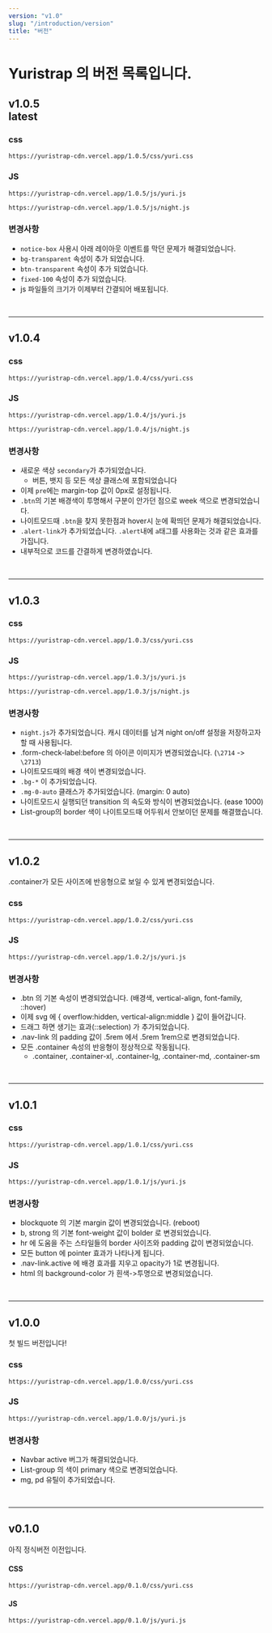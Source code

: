 ```yaml
---
version: "v1.0"
slug: "/introduction/version"
title: "버전"
---
```


# Yuristrap 의 버전 목록입니다.







## v1.0.5 <div class="badge badge-primary">latest</div>

### css
```
https://yuristrap-cdn.vercel.app/1.0.5/css/yuri.css
```

### JS
```
https://yuristrap-cdn.vercel.app/1.0.5/js/yuri.js
```
```
https://yuristrap-cdn.vercel.app/1.0.5/js/night.js
```


### 변경사항
- `notice-box` 사용시 아래 레이아웃 이벤트를 막던 문제가 해결되었습니다.
- `bg-transparent` 속성이 추가 되었습니다.
- `btn-transparent` 속성이 추가 되었습니다.
- `fixed-100` 속성이 추가 되었습니다.
- js 파일들의 크기가 이제부터 간결되어 배포됩니다.




<br/>

---




## v1.0.4

### css
```
https://yuristrap-cdn.vercel.app/1.0.4/css/yuri.css
```

### JS
```
https://yuristrap-cdn.vercel.app/1.0.4/js/yuri.js
```
```
https://yuristrap-cdn.vercel.app/1.0.4/js/night.js
```


### 변경사항
- 새로운 색상 `secondary`가 추가되었습니다.
	- 버튼, 뱃지 등 모든 색상 클래스에 포함되었습니다
- 이제 `pre`에는 margin-top 값이 0px로 설정됩니다.
- `.btn`의 기본 배경색이 투명해서 구분이 안가던 점으로 week 색으로 변경되었습니다.
- 나이트모드때 `.btn`을 찾지 못한점과 hover시 눈에 확띄던 문제가 해결되었습니다.
- `.alert-link`가 추가되었습니다. `.alert`내에 `a`태그를 사용화는 것과 같은 효과를 가집니다.
- 내부적으로 코드를 간결하게 변경하였습니다.




<br/>

---




## v1.0.3

### css
```
https://yuristrap-cdn.vercel.app/1.0.3/css/yuri.css
```

### JS
```
https://yuristrap-cdn.vercel.app/1.0.3/js/yuri.js
```
```
https://yuristrap-cdn.vercel.app/1.0.3/js/night.js
```


### 변경사항
- `night.js`가 추가되었습니다. 캐시 데이터를 남겨 night on/off 설정을 저장하고자 할 때 사용됩니다.
- .form-check-label:before 의 아이콘 이미지가 변경되었습니다. (`\2714` -> `\2713`)
- 나이트모드때의 배경 색이 변경되었습니다.
- `.bg-*` 이 추가되었습니다.
- `.mg-0-auto` 클래스가 추가되었습니다. (margin: 0 auto)
- 나이트모드시 실행되던 transition 의 속도와 방식이 변경되었습니다. (ease 1000)
- List-group의 border 색이 나이트모드때 어두워서 안보이던 문제를 해결했습니다.




<br/>

---




## v1.0.2
.container가 모든 사이즈에 반응형으로 보일 수 있게 변경되었습니다.

### css
```
https://yuristrap-cdn.vercel.app/1.0.2/css/yuri.css
```

### JS
```
https://yuristrap-cdn.vercel.app/1.0.2/js/yuri.js
```

### 변경사항
- .btn 의 기본 속성이 변경되었습니다. (배경색, vertical-align, font-family, ::hover)
- 이제 svg 에 { overflow:hidden, vertical-align:middle } 값이 들어갑니다.
- 드래그 하면 생기는 효과(::selection) 가 추가되었습니다.
- .nav-link 의 padding 값이 .5rem 에서 .5rem 1rem으로 변경되었습니다.
- 모든 .container 속성의 반응형이 정상적으로 작동됩니다.
	- .container, .container-xl, .container-lg, .container-md, .container-sm




<br/>

---




## v1.0.1

### css
```
https://yuristrap-cdn.vercel.app/1.0.1/css/yuri.css
```

### JS
```
https://yuristrap-cdn.vercel.app/1.0.1/js/yuri.js
```

### 변경사항
- blockquote 의 기본 margin 값이 변경되었습니다. (reboot)
- b, strong 의 기본 font-weight 값이 bolder 로 변경되었습니다.
- hr 에 도움을 주는 스타일들의 border 사이즈와 padding 값이 변경되었습니다.
- 모든 button 에 pointer 효과가 나타나게 됩니다.
- .nav-link.active 에 배경 효과를 지우고 opacity가 1로 변경됩니다.
- html 의 background-color 가 흰색->투명으로 변경되었습니다.




<br/>

---




## v1.0.0
첫 빌드 버전입니다!

### css
```
https://yuristrap-cdn.vercel.app/1.0.0/css/yuri.css
```

### JS
```
https://yuristrap-cdn.vercel.app/1.0.0/js/yuri.js
```

### 변경사항
- Navbar active 버그가 해결되었습니다.
- List-group 의 색이 primary 색으로 변경되었습니다.
- mg, pd 유틸이 추가되었습니다.




<br/>

---




## v0.1.0
아직 정식버전 이전입니다.

#### CSS
```
https://yuristrap-cdn.vercel.app/0.1.0/css/yuri.css
```
#### JS
```
https://yuristrap-cdn.vercel.app/0.1.0/js/yuri.js
```
